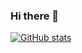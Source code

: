 ### Hi there 👋
[![GitHub stats](https://github-readme-stats.vercel.app/api?username=Noirkelo)](https://github.com/anuraghazra/github-readme-stats)
<!--
**Noirkelo/Noirkelo** is a ✨ _special_ ✨ repository because its `README.md` (this file) appears on your GitHub profile.

Here are some ideas to get you started:

- 🔭 I’m currently working on ...
- 🌱 I’m currently learning ...
- 👯 I’m looking to collaborate on ...
- 🤔 I’m looking for help with ...
- 💬 Ask me about ...
- 📫 How to reach me: ...
- 😄 Pronouns: ...
- ⚡ Fun fact: ...
-->
